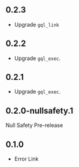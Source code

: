 ## 0.2.3

- Upgrade `gql_link`

## 0.2.2

- Upgrade `gql_exec`.

## 0.2.1

- Upgrade `gql_exec`.

## 0.2.0-nullsafety.1

Null Safety Pre-release

## 0.1.0

- Error Link
